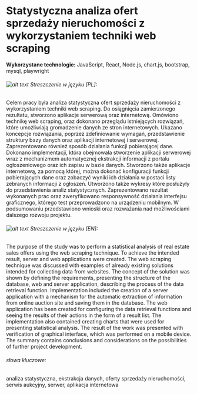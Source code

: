 # Statystyczna analiza ofert sprzedaży nieruchomości z wykorzystaniem techniki web scraping
**Wykorzystane technologie:** JavaScript, React, Node.js, chart.js, bootstrap, mysql, playwright
###### ![alt text](https://raw.githubusercontent.com/stevenrskelton/flag-icon/master/png/16/country-4x3/pl.png "flaga polska") Streszczenie w języku [PL]:	
Celem pracy była analiza statystyczna ofert sprzedaży nieruchomości
z wykorzystaniem techniki web scraping. Do osiągnięcia zamierzonego rezultatu, stworzono aplikacje serwerową oraz internetową. 
Omówiono technikę web scraping, oraz dokonano przeglądu istniejących rozwiązań, które umożliwiają gromadzenie danych ze stron
internetowych. Ukazano koncepcje rozwiązania, poprzez zdefiniowanie wymagań, przedstawienie struktury bazy danych oraz aplikacji 
internetowej i serwerowej. Zaprezentowano również sposób działania funkcji pobierającej dane. Dokonano implementacji, która 
obejmowała stworzenie aplikacji serwerowej wraz z mechanizmem automatycznej ekstrakcji informacji z portalu ogłoszeniowego oraz 
ich zapisu w bazie danych. Stworzono także aplikacje internetową, za pomocą której, można dokonać konfiguracji funkcji pobierających
dane oraz zobaczyć wyniki ich działania w postaci listy zebranych informacji z ogłoszeń. Utworzono także wykresy które posłużyły do 
przedstawienia analiz statystycznych. Zaprezentowano rezultat wykonanych prac oraz zweryfikowano responsywność działania interfejsu
graficznego, którego test przeprowadzono na urządzeniu mobilnym. W podsumowaniu przedstawiono wnioski oraz rozważania nad 
możliwościami dalszego rozwoju projektu.
###### ![alt text](https://raw.githubusercontent.com/stevenrskelton/flag-icon/master/png/16/country-4x3/gb.png "flaga en") Streszczenie w języku [EN]:	

The purpose of the study was to perform a statistical analysis of real estate sales offers using the web 
scraping technique. To achieve the intended result, server and web applications were created. The web scraping technique was discussed 
with examples of already existing solutions intended for collecting data from websites. The concept of the solution was shown by defining
the requirements, presenting the structure of the database, web and server application, describing the process of the data retrieval function. 
Implementation included the creation of a server application with a mechanism for the automatic extraction of information from online auction 
site and saving them in the database. The web application has been created for configuring the data retrieval functions and seeing the results
of their actions in the form of a result list. The implementation also contained creating charts that were used for presenting statistical 
analysis. The result of the work was presented with verification of graphical interface, which was performed on a mobile device. The summary
contains conclusions and considerations on the possibilities of further project development.

###### słowa kluczowe:
analiza statystyczna, ekstrakcja danych, oferty sprzedaży nieruchomości, serwis aukcyjny, serwer, aplikacja internetowa
